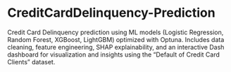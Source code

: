 # CreditCardDelinquency-Prediction
Credit Card Delinquency prediction using ML models (Logistic Regression, Random Forest, XGBoost, LightGBM) optimized with Optuna. Includes data cleaning, feature engineering, SHAP explainability, and an interactive Dash dashboard for visualization and insights using the “Default of Credit Card Clients” dataset.
